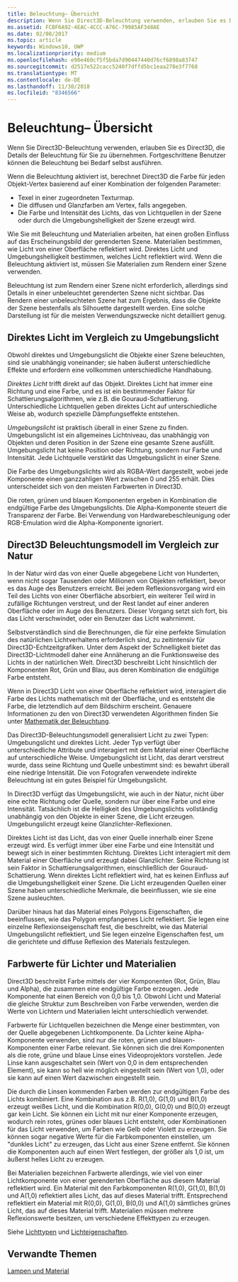 ```yaml
---
title: Beleuchtung– Übersicht
description: Wenn Sie Direct3D-Beleuchtung verwenden, erlauben Sie es Direct3D, die Details der Beleuchtung für Sie zu übernehmen. Fortgeschrittene Benutzer können die Beleuchtung bei Bedarf selbst ausführen.
ms.assetid: FCBF6A92-4EAC-4CCC-A76C-79985AF348AE
ms.date: 02/08/2017
ms.topic: article
keywords: Windows10, UWP
ms.localizationpriority: medium
ms.openlocfilehash: e90e460cf5f5bda7d90447440d76cf6898a83747
ms.sourcegitcommit: d2517e522cacc5240f7dffd5bc1eaa278e3f7768
ms.translationtype: MT
ms.contentlocale: de-DE
ms.lasthandoff: 11/30/2018
ms.locfileid: "8346566"
---
```

# <a name="lighting-overview"></a>Beleuchtung– Übersicht

Wenn Sie Direct3D-Beleuchtung verwenden, erlauben Sie es Direct3D, die Details der Beleuchtung für Sie zu übernehmen. Fortgeschrittene Benutzer können die Beleuchtung bei Bedarf selbst ausführen.

Wenn die Beleuchtung aktiviert ist, berechnet Direct3D die Farbe für jeden Objekt-Vertex basierend auf einer Kombination der folgenden Parameter:

-   Texel in einer zugeordneten Texturmap.
-   Die diffusen und Glanzfarben am Vertex, falls angegeben.
-   Die Farbe und Intensität des Lichts, das von Lichtquellen in der Szene oder durch die Umgebungshelligkeit der Szene erzeugt wird.

Wie Sie mit Beleuchtung und Materialien arbeiten, hat einen großen Einfluss auf das Erscheinungsbild der gerenderten Szene. Materialien bestimmen, wie Licht von einer Oberfläche reflektiert wird. Direktes Licht und Umgebungshelligkeit bestimmen, welches Licht reflektiert wird. Wenn die Beleuchtung aktiviert ist, müssen Sie Materialien zum Rendern einer Szene verwenden.

Beleuchtung ist zum Rendern einer Szene nicht erforderlich, allerdings sind Details in einer unbeleuchtet gerenderten Szene nicht sichtbar. Das Rendern einer unbeleuchteten Szene hat zum Ergebnis, dass die Objekte der Szene bestenfalls als Silhouette dargestellt werden. Eine solche Darstellung ist für die meisten Verwendungszwecke nicht detailliert genug.

## <a name="span-iddirectlightvsambientlightspanspan-iddirectlightvsambientlightspandirect-light-vs-ambient-light"></a><span id="direct_light_vs._ambient_light"></span><span id="DIRECT_LIGHT_VS._AMBIENT_LIGHT"></span>Direktes Licht im Vergleich zu Umgebungslicht


Obwohl direktes und Umgebungslicht die Objekte einer Szene beleuchten, sind sie unabhängig voneinander; sie haben äußerst unterschiedliche Effekte und erfordern eine vollkommen unterschiedliche Handhabung.

*Direktes Licht* trifft direkt auf das Objekt. Direktes Licht hat immer eine Richtung und eine Farbe, und es ist ein bestimmender Faktor für Schattierungsalgorithmen, wie z.B. die Gouraud-Schattierung. Unterschiedliche Lichtquellen geben direktes Licht auf unterschiedliche Weise ab, wodurch spezielle Dämpfungseffekte entstehen.

*Umgebungslicht* ist praktisch überall in einer Szene zu finden. Umgebungslicht ist ein allgemeines Lichtniveau, das unabhängig von Objekten und deren Position in der Szene eine gesamte Szene ausfüllt. Umgebungslicht hat keine Position oder Richtung, sondern nur Farbe und Intensität. Jede Lichtquelle verstärkt das Umgebungslicht in einer Szene.

Die Farbe des Umgebungslichts wird als RGBA-Wert dargestellt, wobei jede Komponente einen ganzzahligen Wert zwischen 0 und 255 erhält. Dies unterscheidet sich von den meisten Farbwerten in Direct3D.

Die roten, grünen und blauen Komponenten ergeben in Kombination die endgültige Farbe des Umgebungslichts. Die Alpha-Komponente steuert die Transparenz der Farbe. Bei Verwendung von Hardwarebeschleunigung oder RGB-Emulation wird die Alpha-Komponente ignoriert.

## <a name="span-iddirect3dlightmodelvsnaturespanspan-iddirect3dlightmodelvsnaturespandirect3d-light-model-vs-nature"></a><span id="direct3d_light_model_vs._nature"></span><span id="DIRECT3D_LIGHT_MODEL_VS._NATURE"></span>Direct3D Beleuchtungsmodell im Vergleich zur Natur


In der Natur wird das von einer Quelle abgegebene Licht von Hunderten, wenn nicht sogar Tausenden oder Millionen von Objekten reflektiert, bevor es das Auge des Benutzers erreicht. Bei jedem Reflexionsvorgang wird ein Teil des Lichts von einer Oberfläche absorbiert, ein weiterer Teil wird in zufällige Richtungen verstreut, und der Rest landet auf einer anderen Oberfläche oder im Auge des Benutzers. Dieser Vorgang setzt sich fort, bis das Licht verschwindet, oder ein Benutzer das Licht wahrnimmt.

Selbstverständlich sind die Berechnungen, die für eine perfekte Simulation des natürlichen Lichtverhaltens erforderlich sind, zu zeitintensiv für Direct3D-Echtzeitgrafiken. Unter dem Aspekt der Schnelligkeit bietet das Direct3D-Lichtmodell daher eine Annäherung an die Funktionsweise des Lichts in der natürlichen Welt. Direct3D beschreibt Licht hinsichtlich der Komponenten Rot, Grün und Blau, aus deren Kombination die endgültige Farbe entsteht.

Wenn in Direct3D Licht von einer Oberfläche reflektiert wird, interagiert die Farbe des Lichts mathematisch mit der Oberfläche, und es entsteht die Farbe, die letztendlich auf dem Bildschirm erscheint. Genauere Informationen zu den von Direct3D verwendeten Algorithmen finden Sie unter [Mathematik der Beleuchtung](mathematics-of-lighting.md).

Das Direct3D-Beleuchtungsmodell generalisiert Licht zu zwei Typen: Umgebungslicht und direktes Licht. Jeder Typ verfügt über unterschiedliche Attribute und interagiert mit dem Material einer Oberfläche auf unterschiedliche Weise. Umgebungslicht ist Licht, das derart verstreut wurde, dass seine Richtung und Quelle unbestimmt sind: es bewahrt überall eine niedrige Intensität. Die von Fotografen verwendete indirekte Beleuchtung ist ein gutes Beispiel für Umgebungslicht.

In Direct3D verfügt das Umgebungslicht, wie auch in der Natur, nicht über eine echte Richtung oder Quelle, sondern nur über eine Farbe und eine Intensität. Tatsächlich ist die Helligkeit des Umgebungslichts vollständig unabhängig von den Objekte in einer Szene, die Licht erzeugen. Umgebungslicht erzeugt keine Glanzlichter-Reflexionen.

Direktes Licht ist das Licht, das von einer Quelle innerhalb einer Szene erzeugt wird. Es verfügt immer über eine Farbe und eine Intensität und bewegt sich in einer bestimmten Richtung. Direktes Licht interagiert mit dem Material einer Oberfläche und erzeugt dabei Glanzlichter. Seine Richtung ist sein Faktor in Schattierungsalgorithmen, einschließlich der Gouraud-Schattierung. Wenn direktes Licht reflektiert wird, hat es keinen Einfluss auf die Umgebungshelligkeit einer Szene. Die Licht erzeugenden Quellen einer Szene haben unterschiedliche Merkmale, die beeinflussen, wie sie eine Szene ausleuchten.

Darüber hinaus hat das Material eines Polygons Eigenschaften, die beeinflussen, wie das Polygon empfangenes Licht reflektiert. Sie legen eine einzelne Reflexionseigenschaft fest, die beschreibt, wie das Material Umgebungslicht reflektiert, und Sie legen einzelne Eigenschaften fest, um die gerichtete und diffuse Reflexion des Materials festzulegen.

## <a name="span-idcolorvaluesforlightsandmaterialsspanspan-idcolorvaluesforlightsandmaterialsspanspan-idcolorvaluesforlightsandmaterialsspancolor-values-for-lights-and-materials"></a><span id="Color_Values_for_Lights_and_Materials"></span><span id="color_values_for_lights_and_materials"></span><span id="COLOR_VALUES_FOR_LIGHTS_AND_MATERIALS"></span>Farbwerte für Lichter und Materialien


Direct3D beschreibt Farbe mittels der vier Komponenten (Rot, Grün, Blau und Alpha), die zusammen eine endgültige Farbe erzeugen. Jede Komponente hat einen Bereich von 0,0 bis 1,0. Obwohl Licht und Material die gleiche Struktur zum Beschreiben von Farbe verwenden, werden die Werte von Lichtern und Materialien leicht unterschiedlich verwendet.

Farbwerte für Lichtquellen bezeichnen die Menge einer bestimmten, von der Quelle abgegebenen Lichtkomponente. Da Lichter keine Alpha-Komponente verwenden, sind nur die roten, grünen und blauen-Komponenten einer Farbe relevant. Sie können sich die drei Komponenten als die rote, grüne und blaue Linse eines Videoprojektors vorstellen. Jede Linse kann ausgeschaltet sein (Wert von 0,0 in dem entsprechenden Element), sie kann so hell wie möglich eingestellt sein (Wert von 1,0), oder sie kann auf einen Wert dazwischen eingestellt sein.

Die durch die Linsen kommenden Farben werden zur endgültigen Farbe des Lichts kombiniert. Eine Kombination aus z.B. R(1,0), G(1,0) und B(1,0) erzeugt weißes Licht, und die Kombination R(0,0), G(0,0) und B(0,0) erzeugt gar kein Licht. Sie können ein Licht mit nur einer Komponente erzeugen, wodurch rein rotes, grünes oder blaues Licht entsteht, oder Kombinationen für das Licht verwenden, um Farben wie Gelb oder Violett zu erzeugen. Sie können sogar negative Werte für die Farbkomponenten einstellen, um "dunkles Licht" zu erzeugen, das Licht aus einer Szene entfernt. Sie können die Komponenten auch auf einen Wert festlegen, der größer als 1,0 ist, um äußerst helles Licht zu erzeugen.

Bei Materialien bezeichnen Farbwerte allerdings, wie viel von einer Lichtkomponente von einer gerenderten Oberfläche aus diesem Material reflektiert wird. Ein Material mit den Farbkomponenten R(1,0), G(1,0), B(1,0) und A(1,0) reflektiert alles Licht, das auf dieses Material trifft. Entsprechend reflektiert ein Material mit R(0,0), G(1,0), B(0,0) und A(1,0) sämtliches grünes Licht, das auf dieses Material trifft. Materialien müssen mehrere Reflexionswerte besitzen, um verschiedene Effekttypen zu erzeugen.

Siehe [Lichttypen](light-types.md) und [Lichteigenschaften](light-properties.md).

## <a name="span-idrelated-topicsspanrelated-topics"></a><span id="related-topics"></span>Verwandte Themen


[Lampen und Material](lights-and-materials.md)

 

 




